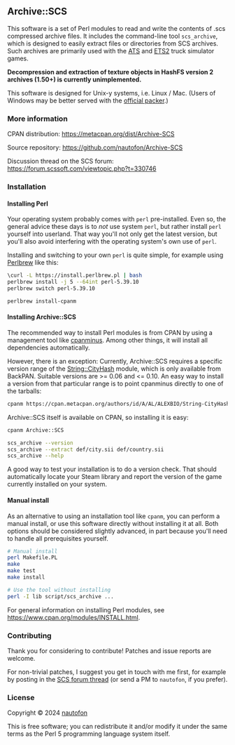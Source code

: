 ## Archive::SCS

This software is a set of Perl modules to read and write the contents
of .scs compressed archive files. It includes the command-line tool
`scs_archive`, which is designed to easily extract files or directories
from SCS archives.
Such archives are primarily used with the
[ATS](https://americantrucksimulator.com/) and
[ETS2](https://eurotrucksimulator2.com/) truck simulator games.

**Decompression and extraction of texture objects in HashFS version 2
archives (1.50+) is currently unimplemented.**

This software is designed for Unix-y systems, i.e. Linux / Mac.
(Users of Windows may be better served with the
[official packer](https://modding.scssoft.com/wiki/Documentation/Tools/Game_Archive_Packer).)

### More information

CPAN distribution:
<https://metacpan.org/dist/Archive-SCS>

Source repository:
<https://github.com/nautofon/Archive-SCS>

Discussion thread on the SCS forum:
<https://forum.scssoft.com/viewtopic.php?t=330746>

### Installation

#### Installing Perl

Your operating system probably comes with `perl` pre-installed. Even so,
the general advice these days is to *not* use system `perl`, but rather
install `perl` yourself into userland. That way you'll not only get the
latest version, but you'll also avoid interfering with the operating
system's own use of `perl`.

Installing and switching to your own `perl` is quite simple,
for example using [Perlbrew](https://perlbrew.pl/) like this:

```sh
\curl -L https://install.perlbrew.pl | bash
perlbrew install -j 5 --64int perl-5.39.10
perlbrew switch perl-5.39.10

perlbrew install-cpanm
```

#### Installing Archive::SCS

The recommended way to install Perl modules is from CPAN by using a
management tool like [cpanminus](https://metacpan.org/pod/App::cpanminus).
Among other things, it will install all dependencies automatically.

However, there is an exception:
Currently, Archive::SCS requires a specific version range of the
[String::CityHash](https://metacpan.org/release/ALEXBIO/String-CityHash-0.10/view/lib/String/CityHash.pm)
module, which is only available from BackPAN. Suitable versions
are >= 0.06 and <= 0.10. An easy way to install a version from that
particular range is to point cpanminus directly to one of the tarballs:

```sh
cpanm https://cpan.metacpan.org/authors/id/A/AL/ALEXBIO/String-CityHash-0.10.tar.gz
```

Archive::SCS itself is available on CPAN, so installing it is easy:

```sh
cpanm Archive::SCS

scs_archive --version
scs_archive --extract def/city.sii def/country.sii
scs_archive --help
```

A good way to test your installation is to do a version check.
That should automatically locate your Steam library and report the
version of the game currently installed on your system.

#### Manual install

As an alternative to using an installation tool like `cpanm`, you
can perform a manual install, or use this software directly without
installing it at all. Both options should be considered slightly
advanced, in part because you'll need to handle all prerequisites
yourself.

```sh
# Manual install
perl Makefile.PL
make
make test
make install

# Use the tool without installing
perl -I lib script/scs_archive ...
```

For general information on installing Perl modules, see
<https://www.cpan.org/modules/INSTALL.html>.

### Contributing

Thank you for considering to contribute! Patches and issue reports
are welcome.

For non-trivial patches, I suggest you get in touch with me first,
for example by posting in the
[SCS forum thread](https://forum.scssoft.com/viewtopic.php?t=330746)
(or send a PM to `nautofon`, if you prefer).

### License

Copyright © 2024 [nautofon](https://github.com/nautofon)

This is free software; you can redistribute it and/or modify it under
the same terms as the Perl 5 programming language system itself.
